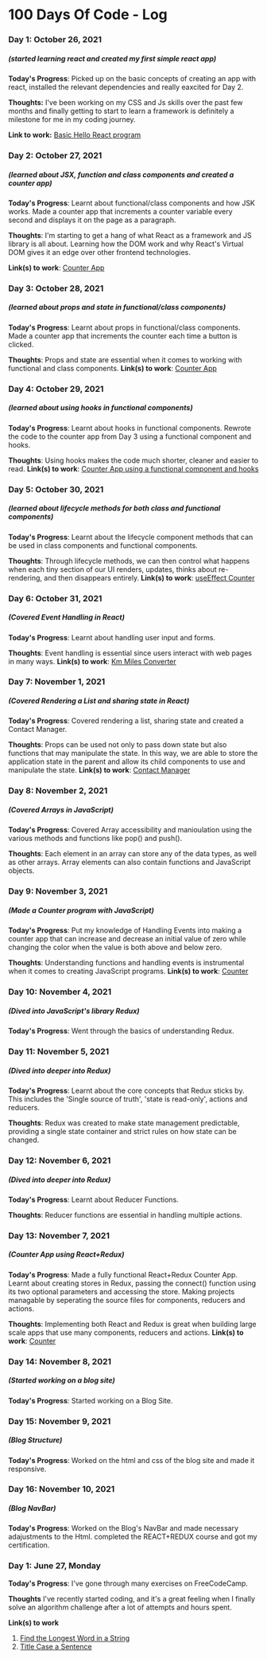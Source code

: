 # 100 Days Of Code - Log

### Day 1: October 26, 2021 
##### (started learning react and created my first simple react app)

**Today's Progress**: Picked up on the basic concepts of creating an app with react, installed the relevant dependencies and really eaxcited for Day 2.

**Thoughts:** I've been working on my CSS and Js skills over the past few months and finally getting to start to learn a framework is definitely a milestone for me in my coding journey.

**Link to work:** [Basic Hello React program](https://stackblitz.com/edit/hello-react-example-euvfaw)

### Day 2: October 27, 2021 
##### (learned about JSX, function and class components and created a counter app)

**Today's Progress**: Learnt about functional/class components and how JSK works.  Made a counter app that increments a counter variable every second and displays it on the page as a paragraph.

**Thoughts**:  I'm starting to get a hang of what React as a framework and JS library is all about. Learning how the DOM work and why React's Virtual DOM gives it an edge over other frontend technologies.

**Link(s) to work**: [Counter App](https://github.com/roy-eugene049/react-jsx-counter-app)

### Day 3: October 28, 2021 
##### (learned about props and state in functional/class components)

**Today's Progress**: Learnt about props in functional/class components. Made a counter app that increments the counter each time a button is clicked. 

**Thoughts**: Props and state are essential when it comes to working with functional and class components.
**Link(s) to work**: [Counter App](https://github.com/roy-eugene049/react-state-counter-example)

### Day 4: October 29, 2021 
##### (learned about using hooks in functional components)

**Today's Progress**: Learnt about hooks in functional components. Rewrote the code to the counter app from Day 3 using a functional component and hooks. 

**Thoughts**: Using hooks makes the code much shorter, cleaner and easier to read.
**Link(s) to work**: [Counter App using a functional component and hooks](https://github.com/roy-eugene049/react-hooks-counter)

### Day 5: October 30, 2021 
##### (learned about lifecycle methods for both class and functional components)

**Today's Progress**: Learnt about the lifecycle component methods that can be used in class components and functional components. 

**Thoughts**: Through lifecycle methods, we can then control what happens when each tiny section of our UI renders, updates, thinks about re-rendering, and then disappears entirely.
**Link(s) to work**: [useEffect Counter](https://stackblitz.com/edit/react-hooks-useeffect-counter-example-vh5as3?file)

### Day 6: October 31, 2021 
##### (Covered Event Handling in React)

**Today's Progress**: Learnt about handling user input and forms. 

**Thoughts**: Event handling is essential since users interact with web pages in many ways.
**Link(s) to work**: [Km Miles Converter](https://github.com/roy-eugene049/react-km-miles-converter)

### Day 7: November 1, 2021 
##### (Covered Rendering a List and sharing state in React)

**Today's Progress**: Covered rendering a list, sharing state and created a Contact Manager. 

**Thoughts**: Props can be used not only to pass down state but also functions that may manipulate the state. In this way, we are able to store the application state in the parent and allow its child components to use and manipulate the state.
**Link(s) to work**: [Contact Manager](https://github.com/roy-eugene049/react-contact-manager-4)

### Day 8: November 2, 2021 
##### (Covered Arrays in JavaScript)

**Today's Progress**: Covered Array accessibility and manioulation using the various methods and functions like pop() and push(). 

**Thoughts**: Each element in an array can store any of the data types, as well as other arrays. Array elements can also contain functions and JavaScript objects.

### Day 9: November 3, 2021 
##### (Made a Counter program with JavaScript)

**Today's Progress**: Put my knowledge of Handling Events into making a counter app that can increase and decrease an initial value of zero while changing the color when the value is both above and below zero. 

**Thoughts**: Understanding functions and handling events is instrumental when it comes to creating JavaScript programs.
**Link(s) to work**: [Counter](https://github.com/roy-eugene049/JavaScript-Counter)

### Day 10: November 4, 2021 
##### (Dived into JavaScript's library Redux)

**Today's Progress**: Went through the basics of understanding Redux.

### Day 11: November 5, 2021 
##### (Dived into deeper into Redux)

**Today's Progress**: Learnt about the core concepts that Redux sticks by. This includes the 'Single source of truth', 'state is read-only', actions and reducers.

**Thoughts**: Redux was created to make state management predictable, providing a single state container and strict rules on how state can be changed.

### Day 12: November 6, 2021 
##### (Dived into deeper into Redux)

**Today's Progress**: Learnt about Reducer Functions.

**Thoughts**: Reducer functions are essential in handling multiple actions.

### Day 13: November 7, 2021 
##### (Counter App using React+Redux)

**Today's Progress**: Made a fully functional React+Redux Counter App. Learnt about creating stores in Redux, passing the connect() function using its two optional parameters and accessing the store. Making projects managable by seperating the source files for components, reducers and actions.

**Thoughts**: Implementing both React and Redux is great when building large scale apps that use many components, reducers and actions.
**Link(s) to work**: [Counter](https://github.com/roy-eugene049/react-redux-counter-example)

### Day 14: November 8, 2021 
##### (Started working on a blog site)

**Today's Progress**: 
Started working on a Blog Site.

### Day 15: November 9, 2021 
##### (Blog Structure)

**Today's Progress**: Worked on the html and css of the blog site and made it responsive.

### Day 16: November 10, 2021 
##### (Blog NavBar)

**Today's Progress**: Worked on the Blog's NavBar and made necessary adajustments to the Html.
completed the REACT+REDUX course and got my certification.


### Day 1: June 27, Monday

**Today's Progress**: I've gone through many exercises on FreeCodeCamp.

**Thoughts** I've recently started coding, and it's a great feeling when I finally solve an algorithm challenge after a lot of attempts and hours spent.

**Link(s) to work**
1. [Find the Longest Word in a String](https://www.freecodecamp.com/challenges/find-the-longest-word-in-a-string)
2. [Title Case a Sentence](https://www.freecodecamp.com/challenges/title-case-a-sentence)
